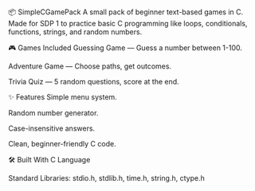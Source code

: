 📦 SimpleCGamePack
A small pack of beginner text-based games in C. Made for SDP 1 to practice basic C programming like loops, conditionals, functions, strings, and random numbers.


🎮 Games Included
Guessing Game — Guess a number between 1-100.

Adventure Game — Choose paths, get outcomes.

Trivia Quiz — 5 random questions, score at the end.


✨ Features
Simple menu system.

Random number generator.

Case-insensitive answers.

Clean, beginner-friendly C code.


🛠️ Built With
C Language

Standard Libraries: stdio.h, stdlib.h, time.h, string.h, ctype.h
